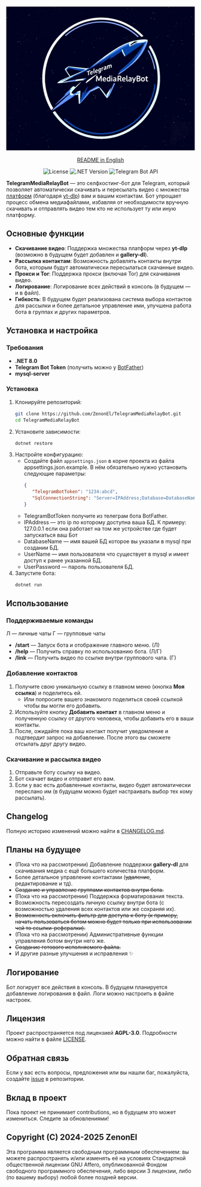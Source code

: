 <p align="center">
  <img src="../Logo.jpg" width="512" height="384" alt="Logo">
</p>

<div align="center">

[README in English](../README.md)

</div>

<div align="center"> 
 
![License](https://img.shields.io/badge/License-AGPL--3.0-blue)
![.NET Version](https://img.shields.io/badge/.NET-8.0-purple)
![Telegram Bot API](https://img.shields.io/badge/Telegram%20Bot%20API-22.1.3-green)
 
</div>

**TelegramMediaRelayBot** — это селфхостинг-бот для Telegram, который позволяет автоматически скачивать и пересылать видео с множества [платформ](https://github.com/yt-dlp/yt-dlp/blob/master/supportedsites.md) (благодаря [yt-dlp](https://github.com/yt-dlp/yt-dlp/tree/master)) вам и вашим контактам. Бот упрощает процесс обмена медиафайлами, избавляя от необходимости вручную скачивать и отправлять видео тем кто не использует ту или иную платформу.



## Основные функции

- **Скачивание видео**: Поддержка множества платформ через **yt-dlp** (возможно в будущем будет добавлен и **gallery-dl**).
- **Рассылка контактам**: Возможность добавлять контакты внутри бота, которым будут автоматически пересылаться скачанные видео.
- **Прокси и Tor**: Поддержка прокси (включая Tor) для скачивания видео.
- **Логирование**: Логирование всех действий в консоль (в будущем — и в файл).
- **Гибкость**: В будущем будет реализована система выбора контактов для рассылки и более детальное управление ими, улучшена работа бота в группах и других параметров.



## Установка и настройка

### Требования
- **.NET 8.0**
- **Telegram Bot Token** (получить можно у [BotFather](https://core.telegram.org/bots#botfather))
- **mysql-server**  

### Установка
1. Клонируйте репозиторий:
   ```bash
   git clone https://github.com/ZenonEl/TelegramMediaRelayBot.git
   cd TelegramMediaRelayBot
   ```
2. Установите зависимости:
   ```bash
   dotnet restore
   ```
3. Настройте конфигурацию:
   - Создайте файл `appsettings.json` в корне проекта из файла appsettings.json.example. В нём обязательно нужно установить следующие параметры:
     ```json
     {
        "TelegramBotToken": "1234:abcd",
        "SqlConnectionString": "Server=IPAddress;Database=DatabaseName;User ID=UserName;Password=UserPassword;",
     }
     ```
   - TelegramBotToken получите из телеграм бота BotFather. 
   - IPAddress — это ip по которому доступна ваша БД. К примеру: 127.0.0.1 если она работает на том же устройстве где будет запускаться ваш Бот 
   - DatabaseName — имя вашей БД которое вы указали в mysql при создании БД.
   - UserName — имя пользователя что существует в mysql и имеет доступ к ранее указанной БД.
   - UserPassword — пароль пользователя БД.
4. Запустите бота:
   ```bash
   dotnet run
   ```



## Использование

### Поддерживаемые команды
Л — личные чаты 
Г — групповые чаты
- **/start** — Запуск бота и отображение главного меню. (Л)
- **/help** — Получить справку по использованию бота. (Л/Г)
- **/link** — Получить видео по ссылке внутри группового чата. (Г)

### Добавление контактов
1. Получите свою уникальную ссылку в главном меню (кнопка **Моя ссылка**) и поделитесь ей.
   - Или попросите вашего знакомого поделиться своей ссылкой чтобы вы могли его добавить.
2. Используйте кнопку **Добавить контакт** в главном меню и полученную ссылку от другого человека, чтобы добавить его в ваши контакты.
3. После, ожидайте пока ваш контакт получит уведомление и подтвердит запрос на добавление. После этого вы сможете отсылать друг другу видео.

### Скачивание и рассылка видео
1. Отправьте боту ссылку на видео.
2. Бот скачает видео и отправит его вам.
3. Если у вас есть добавленные контакты, видео будет автоматически переслано им (в будущем можно будет настраивать выбор тех кому рассылать).

## Changelog

Полную историю изменений можно найти в [CHANGELOG.md](../CHANGELOG.md).

## Планы на будущее
- (Пока что на рассмотрении) Добавление поддержки **gallery-dl** для скачивания медиа с ещё большего количества платформ.
- Более детальное управление контактами (~~удаление~~, редактирование и тд).
- ~~Создание и управление группами контактов внутри бота.~~
- (Пока что на рассмотрении) Поддержка форматирования текста.
- Возможность пересоздать личную ссылку внутри бота (с возможностью удаления всех контактов или же сохраняя их).
- ~~Возможность включить фильтр для доступа к боту (к примеру, начать пользоваться ботом можно будет только при использовании чей то ссылки-рефералки).~~
- (Пока что на рассмотрении) Административные функции управления ботом внутри него же.
- ~~Создание готового исполняемого файла.~~
- И другие разные улучшения и исправления ✨

## Логирование
Бот логирует все действия в консоль. В будущем планируется добавление логирования в файл. Логи можно настроить в файле настроек.



## Лицензия
Проект распространяется под лицензией **AGPL-3.0**. Подробности можно найти в файле [LICENSE](LICENSE).



## Обратная связь
Если у вас есть вопросы, предложения или вы нашли баг, пожалуйста, создайте [issue](https://github.com/ZenonEl/TelegramMediaRelayBot/issues) в репозитории.



## Вклад в проект
Пока проект не принимает contributions, но в будущем это может измениться. Следите за обновлениями!



## Copyright (C) 2024-2025 ZenonEl

Эта программа является свободным программным обеспечением: вы можете распространять и/или изменять её на условиях Стандартной общественной лицензии GNU Affero, опубликованной Фондом свободного программного обеспечения, либо версии 3 лицензии, либо (по вашему выбору) любой более поздней версии.